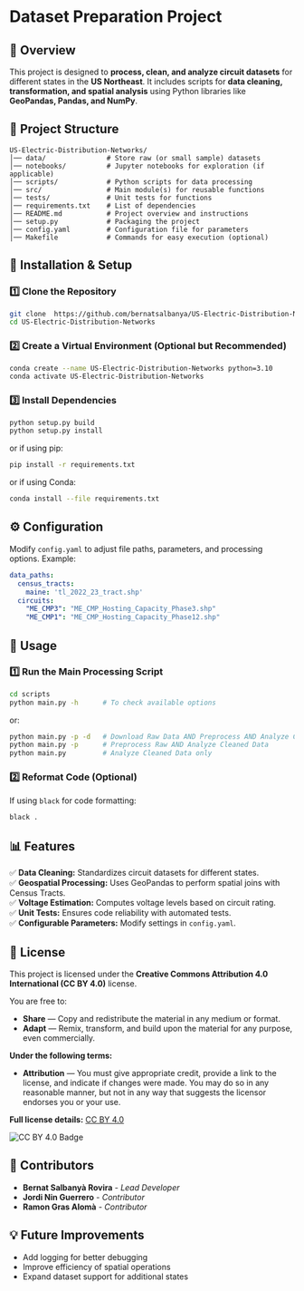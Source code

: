 # Dataset Preparation Project

## 📌 Overview
This project is designed to **process, clean, and analyze circuit datasets** for different states in the **US Northeast**. It includes scripts for **data cleaning, transformation, and spatial analysis** using Python libraries like **GeoPandas, Pandas, and NumPy**.

## 📂 Project Structure

```
US-Electric-Distribution-Networks/
│── data/               # Store raw (or small sample) datasets
│── notebooks/          # Jupyter notebooks for exploration (if applicable)
│── scripts/            # Python scripts for data processing
│── src/                # Main module(s) for reusable functions
│── tests/              # Unit tests for functions
│── requirements.txt    # List of dependencies
│── README.md           # Project overview and instructions
│── setup.py            # Packaging the project
│── config.yaml         # Configuration file for parameters
│── Makefile            # Commands for easy execution (optional)
```

## 🚀 Installation & Setup

### 1️⃣ Clone the Repository
```bash
git clone  https://github.com/bernatsalbanya/US-Electric-Distribution-Networks.git
cd US-Electric-Distribution-Networks
```

### 2️⃣ Create a Virtual Environment (Optional but Recommended)
```bash
conda create --name US-Electric-Distribution-Networks python=3.10
conda activate US-Electric-Distribution-Networks
```

### 3️⃣ Install Dependencies
```bash
python setup.py build
python setup.py install
```

or if using pip:
```bash
pip install -r requirements.txt
```

or if using Conda:
```bash
conda install --file requirements.txt
```

## ⚙️ Configuration

Modify `config.yaml` to adjust file paths, parameters, and processing options. Example:

```yaml
data_paths:
  census_tracts:
    maine: 'tl_2022_23_tract.shp'
  circuits:
    "ME_CMP3": "ME_CMP_Hosting_Capacity_Phase3.shp"
    "ME_CMP1": "ME_CMP_Hosting_Capacity_Phase12.shp"
```

## 📌 Usage

### 1️⃣ Run the Main Processing Script
```bash
cd scripts
python main.py -h      # To check available options
```

or:
```bash
python main.py -p -d   # Download Raw Data AND Preprocess AND Analyze Cleaned Data
python main.py -p      # Preprocess Raw AND Analyze Cleaned Data
python main.py         # Analyze Cleaned Data only 
```

### 2️⃣ Reformat Code (Optional)
If using `black` for code formatting:
```bash
black .
```

## 📊 Features

✅ **Data Cleaning:** Standardizes circuit datasets for different states.  
✅ **Geospatial Processing:** Uses GeoPandas to perform spatial joins with Census Tracts.  
✅ **Voltage Estimation:** Computes voltage levels based on circuit rating.  
✅ **Unit Tests:** Ensures code reliability with automated tests.  
✅ **Configurable Parameters:** Modify settings in `config.yaml`.  

## 📜 License

This project is licensed under the **Creative Commons Attribution 4.0 International (CC BY 4.0)** license.  

You are free to:
- **Share** — Copy and redistribute the material in any medium or format.  
- **Adapt** — Remix, transform, and build upon the material for any purpose, even commercially.  

**Under the following terms:**
- **Attribution** — You must give appropriate credit, provide a link to the license, and indicate if changes were made. You may do so in any reasonable manner, but not in any way that suggests the licensor endorses you or your use.

**Full license details:** [CC BY 4.0](https://creativecommons.org/licenses/by/4.0/)

![CC BY 4.0 Badge](https://licensebuttons.net/l/by/4.0/88x31.png)

## 👥 Contributors

- **Bernat Salbanyà Rovira** - *Lead Developer*  
- **Jordi Nin Guerrero** - *Contributor*  
- **Ramon Gras Alomà** - *Contributor*  

## 💡 Future Improvements

- Add logging for better debugging  
- Improve efficiency of spatial operations  
- Expand dataset support for additional states  

